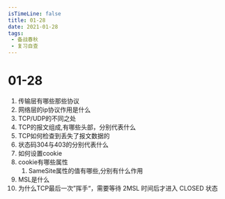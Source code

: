 ```yaml
---
isTimeLine: false
title: 01-28
date: 2021-01-28
tags:
 - 备战春秋
 - 复习自查
---
```

# 01-28

1. 传输层有哪些那些协议
2. 网络层的ip协议作用是什么
3. TCP/UDP的不同之处
4. TCP的报文组成,有哪些头部，分别代表什么
5. TCP如何检查到丢失了报文数据的
6. 状态码304与403的分别代表什么
7. 如何设置cookie
8. cookie有哪些属性
   1. SameSite属性的值有哪些,分别有什么作用
9. MSL是什么
10. 为什么TCP最后一次”挥手“，需要等待 2MSL 时间后才进入 CLOSED 状态
